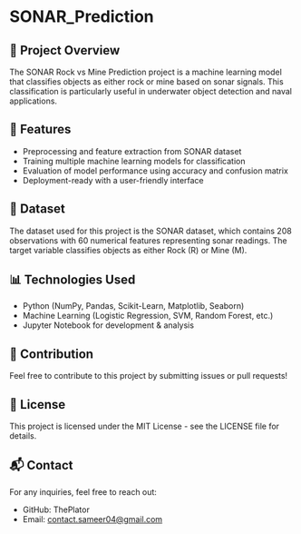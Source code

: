 # SONAR_Prediction
## 📌 Project Overview

The SONAR Rock vs Mine Prediction project is a machine learning model that classifies objects as either rock or mine based on sonar signals. This classification is particularly useful in underwater object detection and naval applications.

## 🚀 Features

- Preprocessing and feature extraction from SONAR dataset
- Training multiple machine learning models for classification
- Evaluation of model performance using accuracy and confusion matrix
- Deployment-ready with a user-friendly interface

## 📂 Dataset

The dataset used for this project is the SONAR dataset, which contains 208 observations with 60 numerical features representing sonar readings. The target variable classifies objects as either Rock (R) or Mine (M).

## 📊 Technologies Used

- Python (NumPy, Pandas, Scikit-Learn, Matplotlib, Seaborn)
- Machine Learning (Logistic Regression, SVM, Random Forest, etc.)
- Jupyter Notebook for development & analysis

## 🤝 Contribution

Feel free to contribute to this project by submitting issues or pull requests!

## 📜 License

This project is licensed under the MIT License - see the LICENSE file for details.

## 📬 Contact

For any inquiries, feel free to reach out:

- GitHub: ThePlator
- Email: contact.sameer04@gmail.com
